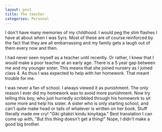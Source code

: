 ```yaml
---
layout: post
title: The teacher
categories: Personal
---
```


I don't have many memories of my childhood. I would peg the slim flashes I have at about when I was 5yrs. Most of these are of course reinforced by the fact that they are all embarrassing and my family gets a laugh out of them every now and then.

I had never seen myself as a teacher until recently. Or rather, I knew that I would make a poor teacher at an early age. There is a 5 year gap between me and my younger sister. This means that she joined nursery as I joined class 4. As thus I was expected to help with her homework. That meant trouble for me.

I was never a fan of school. I always viewed it as punishment. The only reason I ever did my homework was to avoid more punishment. Now try telling this boy, who just hurriedly scribbled through his homework to sit some more and help his sister. A sister who is only starting school, and can't quite make head or tails of whatever is written on her book. Stuff literally made me cry! "Giki gitakiri kindu kinyitaga." Best translation I can come up with, "But this *thing* doesn't get a thing!" Nope, I didn't make a good big brother.
